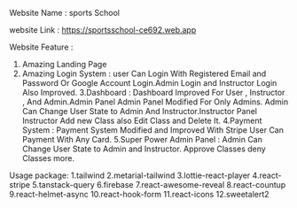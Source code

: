 
 Website Name : sports School

 website Link : https://sportsschool-ce692.web.app

 Website Feature : 
 1. Amazing Landing Page
 2. Amazing Login System : user Can Login With Registered Email and Password Or Google Account Login.Admin Login and Instructor Login Also Improved.
 3.Dashboard : Dashboard Improved For User  , Instructor , And Admin.Admin Panel  Admin Panel Modified For Only Admins. Admin Can Change User State to Admin And Instructor.Instructor Panel  Instructor Add new Class also Edit Class and Delete It.
 4.Payment System : Payment System Modified and Improved With Stripe User Can Payment With Any Card.
 5.Super Power Admin Panel : Admin Can Change User State to Admin and Instructor. Approve Classes deny Classes more.

 Usage package: 
 1.tailwind
 2.metarial-tailwind
 3.lottie-react-player
 4.react-stripe
 5.tanstack-query
 6.firebase
 7.react-awesome-reveal
 8.react-countup
 9.react-helmet-async
 10.react-hook-form
 11.react-icons
 12.sweetalert2

